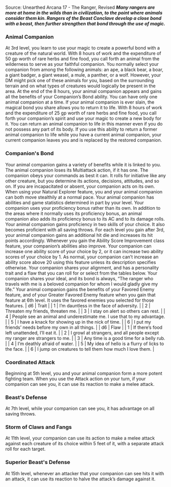 Source: Unearthed Arcana 17 - The Ranger, Revised
***Many rangers are more at home in the wilds than in civilization, to the point where animals consider them kin. Rangers of the Beast Conclave develop a close bond with a beast, then further strengthen that bond through the use of magic.***
### Animal Companion
At 3rd level, you learn to use your magic to create a powerful bond with a creature of the natural world.
With 8 hours of work and the expenditure of 50 gp worth of rare herbs and fine food, you call forth an animal from the wilderness to serve as your faithful companion. You normally select your companion from among the following animals: an ape, a black bear, a boar, a giant badger, a giant weasel, a mule, a panther, or a wolf. However, your DM might pick one of these animals for you, based on the surrounding terrain and on what types of creatures would logically be present in the area.
At the end of the 8 hours, your animal companion appears and gains all the benefits of your Companion’s Bond ability. You can have only one animal companion at a time.
If your animal companion is ever slain, the magical bond you share allows you to return it to life. With 8 hours of work and the expenditure of 25 gp worth of rare herbs and fine food, you call forth your companion’s spirit and use your magic to create a new body for it. You can return an animal companion to life in this manner even if you do not possess any part of its body.
If you use this ability to return a former animal companion to life while you have a current animal companion, your current companion leaves you and is replaced by the restored companion.
### Companion's Bond
Your animal companion gains a variety of benefits while it is linked to you.
The animal companion loses its Multiattack action, if it has one.
The companion obeys your commands as best it can. It rolls for initiative like any other creature, but you determine its actions, decisions, attitudes, and so on. If you are incapacitated or absent, your companion acts on its own.
When using your Natural Explorer feature, you and your animal companion can both move stealthily at a normal pace.
Your animal companion has abilities and game statistics determined in part by your level. Your companion uses your proficiency bonus rather than its own. In addition to the areas where it normally uses its proficiency bonus, an animal companion also adds its proficiency bonus to its AC and to its damage rolls.
Your animal companion gains proficiency in two skills of your choice. It also becomes proficient with all saving throws.
For each level you gain after 3rd, your animal companion gains an additional hit die and increases its hit points accordingly.
Whenever you gain the Ability Score Improvement class feature, your companion’s abilities also improve. Your companion can increase one ability score of your choice by 2, or it can increase two ability scores of your choice by 1. As normal, your companion can’t increase an ability score above 20 using this feature unless its description specifies otherwise.
Your companion shares your alignment, and has a personality trait and a flaw that you can roll for or select from the tables below. Your companion shares your ideal, and its bond is always, “The ranger who travels with me is a beloved companion for whom I would gladly give my life.”
Your animal companion gains the benefits of your Favored Enemy feature, and of your Greater Favored Enemy feature when you gain that feature at 6th level. It uses the favored enemies you selected for those features.
| d6 | Trait |
| 1 | I’m dauntless in the face of adversity. |
| 2 | Threaten my friends, threaten me. |
| 3 | I stay on alert so others can rest. |
| 4 | People see an animal and underestimate me. I use that to my advantage. |
| 5 | I have a knack for showing up in the nick of time. |
| 6 | I put my friends’ needs before my own in all things. |
| d6 | Flaw |
| 1 | If there’s food left unattended, I’ll eat it. |
| 2 | I growl at strangers, and all people except my ranger are strangers to me. |
| 3 | Any time is a good time for a belly rub. |
| 4 | I’m deathly afraid of water. |
| 5 | My idea of hello is a flurry of licks to the face. |
| 6 | I jump on creatures to tell them how much I love them. |
### Coordinated Attack
Beginning at 5th level, you and your animal companion form a more potent fighting team. When you use the Attack action on your turn, if your companion can see you, it can use its reaction to make a melee attack.
### Beast's Defense
At 7th level, while your companion can see you, it has advantage on all saving throws.
### Storm of Claws and Fangs
At 11th level, your companion can use its action to make a melee attack against each creature of its choice within 5 feet of it, with a separate attack roll for each target.
### Superior Beast's Defense
At 15th level, whenever an attacker that your companion can see hits it with an attack, it can use its reaction to halve the attack’s damage against it.